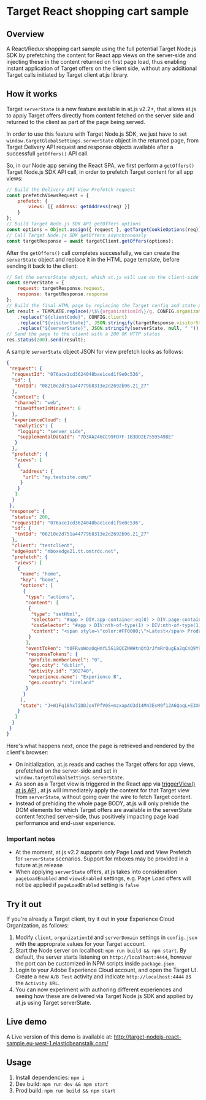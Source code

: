 # Target React shopping cart sample

## Overview

A React/Redux shopping cart sample using the full potential Target Node.js SDK by prefetching the content for React app views on the server-side and injecting these in the content returned on first page load, thus enabling instant application of Target offers on the client side, without any additional Target calls initiated by Target client at.js library. 

## How it works

Target `serverState` is a new feature available in at.js v2.2+, that allows at.js to apply Target offers directly from content fetched on the server side and returned to the client as part of the page being served.

In order to use this feature with Target Node.js SDK, we just have to set `window.targetGlobalSettings.serverState` object in the returned page, from Target Delivery API request and response objects available after a successfull `getOffers()` API call.

So, in our Node app serving the React SPA, we first perform a `getOffers()` Target Node.js SDK API call, in order to prefetch Target content for all app views:

```js
// Build the Delivery API View Prefetch request
const prefetchViewsRequest = {
    prefetch: {
        views: [{ address: getAddress(req) }]
    }
};
// Build Target Node.js SDK API getOffers options
const options = Object.assign({ request }, getTargetCookieOptions(req));
// Call Target Node.js SDK getOffers asynchronously
const targetResponse = await targetClient.getOffers(options);
```

After the `getOffers()` call completes successfully, we can create the `serverState` object and replace it in the HTML page template, before sending it back to the client:

```js
// Set the serverState object, which at.js will use on the client-side to immediately apply Target offers
const serverState = {
    request: targetResponse.request,
    response: targetResponse.response
};
// Build the final HTML page by replacing the Target config and state placeholders with appropriate values
let result = TEMPLATE.replace(/\$\{organizationId\}/g, CONFIG.organizationId)
    .replace("${clientCode}", CONFIG.client)
    .replace("${visitorState}", JSON.stringify(targetResponse.visitorState))
    .replace("${serverState}", JSON.stringify(serverState, null, " "));
// Send the page to the client with a 200 OK HTTP status
res.status(200).send(result);
```

A sample `serverState` object JSON for view prefetch looks as follows:
```json
{
 "request": {
  "requestId": "076ace1cd3624048bae1ced1f9e0c536",
  "id": {
   "tntId": "08210e2d751a44779b8313e2d2692b96.21_27"
  },
  "context": {
   "channel": "web",
   "timeOffsetInMinutes": 0
  },
  "experienceCloud": {
   "analytics": {
    "logging": "server_side",
    "supplementalDataId": "7D3AA246CC99FD7F-1B3DD2E75595498E"
   }
  },
  "prefetch": {
   "views": [
    {
     "address": {
      "url": "my.testsite.com/"
     }
    }
   ]
  }
 },
 "response": {
  "status": 200,
  "requestId": "076ace1cd3624048bae1ced1f9e0c536",
  "id": {
   "tntId": "08210e2d751a44779b8313e2d2692b96.21_27"
  },
  "client": "testclient",
  "edgeHost": "mboxedge21.tt.omtrdc.net",
  "prefetch": {
   "views": [
    {
     "name": "home",
     "key": "home",
     "options": [
      {
       "type": "actions",
       "content": [
        {
         "type": "setHtml",
         "selector": "#app > DIV.app-container:eq(0) > DIV.page-container:eq(0) > DIV:nth-of-type(2) > SECTION.section:eq(0) > DIV.container:eq(1) > DIV.heading:eq(0) > H1.title:eq(0)",
         "cssSelector": "#app > DIV:nth-of-type(1) > DIV:nth-of-type(1) > DIV:nth-of-type(2) > SECTION:nth-of-type(1) > DIV:nth-of-type(2) > DIV:nth-of-type(1) > H1:nth-of-type(1)",
         "content": "<span style=\"color:#FF0000;\">Latest</span> Products for 2020"
        }
       ],
       "eventToken": "t0FRvoWosOqHmYL5G18QCZNWHtnQtQrJfmRrQugEa2qCnQ9Y9OaLL2gsdrWQTvE54PwSz67rmXWmSnkXpSSS2Q==",
       "responseTokens": {
        "profile.memberlevel": "0",
        "geo.city": "dublin",
        "activity.id": "302740",
        "experience.name": "Experience B",
        "geo.country": "ireland"
       }
      }
     ],
     "state": "J+W1Fq18hxliDDJonTPfV0S+mzxapAO3d14M43EsM9f12A6QaqL+E3XKkRFlmq9U"
    }
   ]
  }
 }
}
```

Here's what happens next, once the page is retrieved and rendered by the client's browser:

 * On initialization, at.js reads and caches the Target offers for app views, prefetched on the server-side and set
 in `window.targetGlobalSettings.serverState`.
 * As soon as a Target view is triggered in the React app via 
 [triggerView() at.js API](https://docs.adobe.com/content/help/en/target/using/implement-target/client-side/functions-overview/adobe-target-triggerview-atjs-2.html)
 , at.js will immediately apply the content for that Target view from `serverState`, without going over the wire to fetch
 Target content.
 * Instead of prehiding the whole page BODY, at.js will only prehide the DOM elements for which Target offers are 
 available in the serverState content fetched server-side, thus positively impacting page load performance and end-user experience.

### Important notes 
- At the moment, at.js v2.2 supports only Page Load and View Prefetch for `serverState` scenarios. Support for mboxes may 
be provided in a future at.js release
- When applying `serverState` offers, at.js takes into consideration `pageLoadEnabled` and `viewsEnabled` settings, e.g.
Page Load offers will not be applied if `pageLoadEnabled` setting is `false`

## Try it out

If you're already a Target client, try it out in your Experience Cloud Organization, as follows:
1. Modify `client`, `organizationId` and `serverDomain` settings in `config.json` with the approprate values for your Target account.
2. Start the Node server on localhost: `npm run build && npm start`. By default, the server starts listening on `http://localhost:4444`, however the port can be customized in NPM scripts inside `package.json`.
3. Login to your Adobe Experience Cloud account, and open the Target UI. Create a new `A/B Test` activity and indicate `http://localhost:4444` as the `Activity URL`.
4. You can now experiment with authoring different experiences and seeing how these are delivered via Target Node.js SDK and applied by at.js using Target serverState.

## Live demo

A Live version of this demo is available at: http://target-nodejs-react-sample.eu-west-1.elasticbeanstalk.com/

## Usage

1. Install dependencies: `npm i`
2. Dev build: `npm run dev && npm start`
3. Prod build: `npm run build && npm start`
